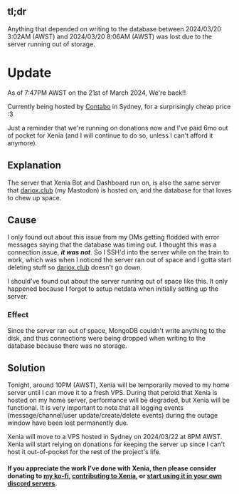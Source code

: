 ## tl;dr
Anything that depended on writing to the database between 2024/03/20 3:02AM (AWST) and 2024/03/20 8:06AM (AWST) was lost due to the server running out of storage.

# Update
As of 7:47PM AWST on the 21st of March 2024, We're back!!

Currently being hosted by [Contabo](https://contabo.com) in Sydney, for a surprisingly cheap price :3

Just a reminder that we're running on donations now and I've paid 6mo out of pocket for Xenia (and I will continue to do so, unless I can't afford it anymore).

## Explanation
The server that Xenia Bot and Dashboard run on, is also the same server that [dariox.club](https://dariox.club) (my Mastodon) is hosted on, and the database for that loves to chew up space.

## Cause
I only found out about this issue from my DMs getting flodded with error messages saying that the database was timing out. I thought this was a connection issue, ***it was not***. So I SSH'd into the server while on the train to work, which was when I noticed the server ran out of space and I gotta start deleting stuff so [dariox.club](https://dariox.club) doesn't go down.

I should've found out about the server running out of space like this. It only happened because I forgot to setup netdata when initially setting up the server.

### Effect
Since the server ran out of space, MongoDB couldn't write anything to the disk, and thus connections were being dropped when writing to the database because there was no storage.

## Solution
Tonight, around 10PM (AWST), Xenia will be temporarily moved to my home server until I can move it to a fresh VPS. During that peroid that Xenia is hosted on my home server, performance will be degraded, but Xenia will be functional. It is very important to note that all logging events (message/channel/user update/create/delete events) during the outage window have been lost permanently due.

Xenia will move to a VPS hosted in Sydney on 2024/03/22 at 8PM AWST. Xenia will start relying on donations for keeping the server up since I can't host it out-of-pocket for the rest of the project's life.

#### If you appreciate the work I've done with Xenia, then please consider donating to [my ko-fi](https://ko-fi.com/ktwrd), [contributing to Xenia](https://github.com/ktwrd/XeniaBot), or [start using it in your own discord servers](/p/invite).